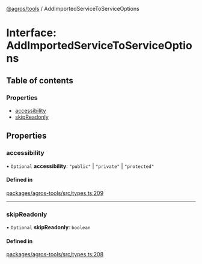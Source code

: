 [@agros/tools](../index.md) / AddImportedServiceToServiceOptions

# Interface: AddImportedServiceToServiceOptions

## Table of contents

### Properties

- [accessibility](AddImportedServiceToServiceOptions.md#accessibility)
- [skipReadonly](AddImportedServiceToServiceOptions.md#skipreadonly)

## Properties

### <a id="accessibility" name="accessibility"></a> accessibility

• `Optional` **accessibility**: ``"public"`` \| ``"private"`` \| ``"protected"``

#### Defined in

[packages/agros-tools/src/types.ts:209](https://github.com/agrosjs/agros/blob/4b1665e/packages/agros-tools/src/types.ts#L209)

___

### <a id="skipreadonly" name="skipreadonly"></a> skipReadonly

• `Optional` **skipReadonly**: `boolean`

#### Defined in

[packages/agros-tools/src/types.ts:208](https://github.com/agrosjs/agros/blob/4b1665e/packages/agros-tools/src/types.ts#L208)
